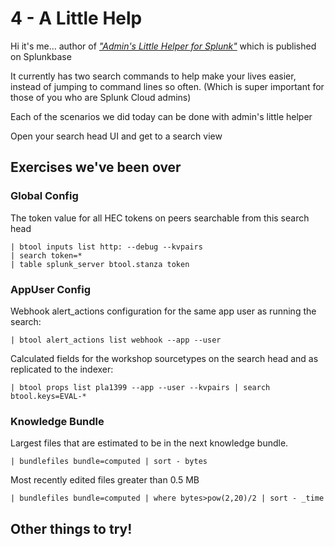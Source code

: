 # 4 - A Little Help

Hi it's me... author of [*"Admin's Little Helper for Splunk"*](https://splunkbase.splunk.com/app/6368) which is published on Splunkbase

It currently has two search commands to help make your lives easier, instead of jumping to command lines so often. (Which is super important for those of you who are Splunk Cloud admins)

Each of the scenarios we did today can be done with admin's little helper

Open your search head UI and get to a search view

## Exercises we've been over

### Global Config

The token value for all HEC tokens on peers searchable from this search head
```
| btool inputs list http: --debug --kvpairs
| search token=*
| table splunk_server btool.stanza token
```

### AppUser Config

Webhook alert_actions configuration for the same app user as running the search:

```
| btool alert_actions list webhook --app --user
```


Calculated fields for the workshop sourcetypes on the search head and as replicated to the indexer: 

```
| btool props list pla1399 --app --user --kvpairs | search btool.keys=EVAL-*
```


### Knowledge Bundle

Largest files that are estimated to be in the next knowledge bundle.

```
| bundlefiles bundle=computed | sort - bytes
```

Most recently edited files greater than 0.5 MB 

```
| bundlefiles bundle=computed | where bytes>pow(2,20)/2 | sort - _time
```

## Other things to try!
